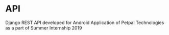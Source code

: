 # API
Django REST API developed for Android Application of Petpal Technologies as a part of Summer Internship 2019
